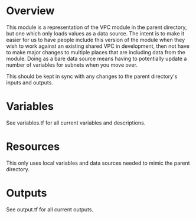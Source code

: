 # Overview

This module is a representation of the VPC module in the parent directory, but
one which only loads values as a data source.  The intent is to make it easier
for us to have people include this version of the module when they wish to
work against an existing shared VPC in development, then not have to make major
changes to multiple places that are including data from the module.  Doing as a
bare data source means having to potentially update a number of variables for
subnets when you move over.

This should be kept in sync with any changes to the parent directory's inputs
and outputs.

# Variables

See variables.tf for all current variables and descriptions.

# Resources

This only uses local variables and data sources needed to mimic the parent
directory.

# Outputs

See output.tf for all current outputs.
